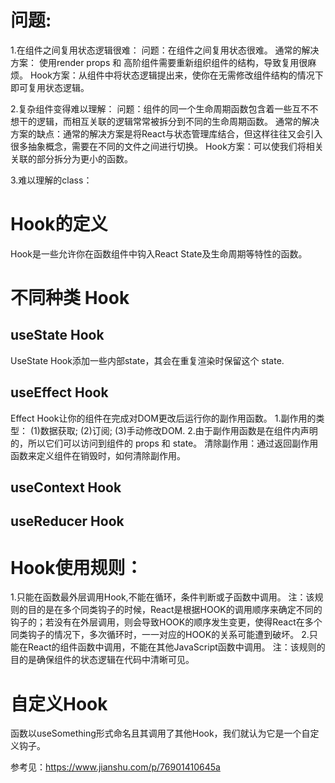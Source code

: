 # 问题:
1.在组件之间复用状态逻辑很难：
  问题：在组件之间复用状态很难。
  通常的解决方案： 使用render props 和 高阶组件需要重新组织组件的结构，导致复用很麻烦。
  Hook方案：从组件中将状态逻辑提出来，使你在无需修改组件结构的情况下即可复用状态逻辑。

2.复杂组件变得难以理解：
  问题：组件的同一个生命周期函数包含着一些互不不想干的逻辑，而相互关联的逻辑常常被拆分到不同的生命周期函数。
  通常的解决方案的缺点：通常的解决方案是将React与状态管理库结合，但这样往往又会引入很多抽象概念，需要在不同的文件之间进行切换。
  Hook方案：可以使我们将相关关联的部分拆分为更小的函数。

3.难以理解的class：
  
# Hook的定义
Hook是一些允许你在函数组件中钩入React State及生命周期等特性的函数。

# 不同种类 Hook
## useState Hook
  UseState Hook添加一些内部state，其会在重复渲染时保留这个 state.

## useEffect Hook
  Effect Hook让你的组件在完成对DOM更改后运行你的副作用函数。
  1.副作用的类型：
    (1)数据获取;
    (2)订阅;
    (3)手动修改DOM.
  2.由于副作用函数是在组件内声明的，所以它们可以访问到组件的 props 和 state。
    清除副作用：通过返回副作用函数来定义组件在销毁时，如何清除副作用。

## useContext Hook

## useReducer Hook
  
# Hook使用规则：
  1.只能在函数最外层调用Hook,不能在循环，条件判断或子函数中调用。
    注：该规则的目的是在多个同类钩子的时候，React是根据HOOK的调用顺序来确定不同的钩子的；若没有在外层调用，则会导致HOOK的顺序发生变更，使得React在多个同类钩子的情况下，多次循环时，一一对应的HOOK的关系可能遭到破坏。
  2.只能在React的组件函数中调用，不能在其他JavaScript函数中调用。 
    注：该规则的目的是确保组件的状态逻辑在代码中清晰可见。

# 自定义Hook
  函数以useSomething形式命名且其调用了其他Hook，我们就认为它是一个自定义钩子。


参考见：https://www.jianshu.com/p/76901410645a

